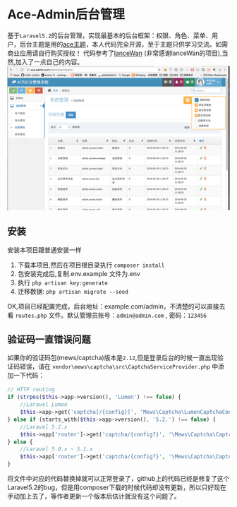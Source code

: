 # Ace-Admin后台管理

基于`Laravel5.2`的后台管理，实现最基本的后台框架：权限、角色、菜单、用户，后台主题是用的[ace主题](https://wrapbootstrap.com/theme/ace-responsive-admin-template-WB0B30DGR)，本人代码完全开源，至于主题只供学习交流。如需商业应用请自行购买授权！
代码参考了[lanceWan](https://github.com/lanceWan/IAdmin)
(非常感谢lanceWan的项目),当然,加入了一点自己的内容。
![iadmin](./screenshot/1.png)

## 安装

安装本项目跟普通安装一样

1. 下载本项目,然后在项目根目录执行 `composer install`
2. 包安装完成后,复制.env.example 文件为.env
3. 执行 `php artisan key:generate`
4. 迁移数据: `php artisan migrate --seed`  

OK,项目已经配置完成，后台地址：example.com/admin，不清楚的可以直接去看 `routes.php` 文件。默认管理员账号：`admin@admin.com` , 密码：`123456` 

## 验证码一直错误问题

如果你的验证码包(mews/captcha)版本是`2.12`,但是登录后台的时候一直出现验证码错误，请在 `vendor\mews\captcha\src\CaptchaServiceProvider.php` 中添加一下代码：

```php
// HTTP routing
if (strpos($this->app->version(), 'Lumen') !== false) {
    //Laravel Lumen
    $this->app->get('captcha[/{config}]', 'Mews\Captcha\LumenCaptchaController@getCaptcha');
} else if (starts_with($this->app->version(), '5.2.') !== false) {
    //Laravel 5.2.x
    $this->app['router']->get('captcha/{config?}', '\Mews\Captcha\CaptchaController@getCaptcha')->middleware('web');
} else {
    //Laravel 5.0.x ~ 5.1.x
    $this->app['router']->get('captcha/{config?}', '\Mews\Captcha\CaptchaController@getCaptcha');
}
```

将文件中对应的代码替换掉就可以正常登录了，github上的代码已经是修复了这个Laravel5.2的bug，但是用composer下载的时候代码却没有更新，所以只好现在手动加上去了，等作者更新一个版本后估计就没有这个问题了。
